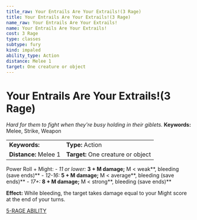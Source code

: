 ```yaml
---
title_raw: Your Entrails Are Your Extrails!(3 Rage)
title: Your Entrails Are Your Extrails!(3 Rage)
name_raw: Your Entrails Are Your Extrails!
name: Your Entrails Are Your Extrails!
cost: 3 Rage
type: classes
subtype: fury
kind: impaled
ability_type: Action
distance: Melee 1
target: One creature or object
---
```


# Your Entrails Are Your Extrails!(3 Rage)

*Hard for them to fight when they're busy holding in their giblets.* **Keywords:** Melee, Strike, Weapon

|                       |                                    |
| :-------------------- | :--------------------------------- |
| **Keywords:**         | **Type:** Action                   |
| **Distance:** Melee 1 | **Target:** One creature or object |

Power Roll + Might: - *11 or lower:* **3 + M damage;** M \< weak\*\*, bleeding (save ends)\*\* - *12-16:* **5 + M damage;** M \< average\*\*, bleeding (save ends)\*\* - *17+:* **8 + M damage;** M \< strong\*\*, bleeding (save ends)\*\*

**Effect:** While bleeding, the target takes damage equal to your Might score at the end of your turns.

[5-RAGE ABILITY](./5-Rage%20Ability.md)
